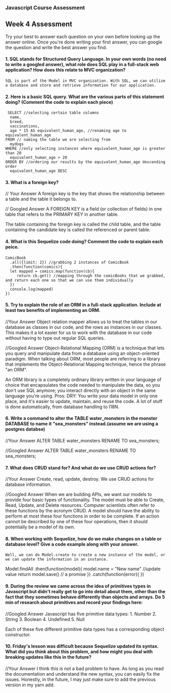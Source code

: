 ### Javascript Course Assessment

## Week 4 Assessment

Try your best to answer each question on your own before looking up the answer online. Once you're done writing your first answer, you can google the question and write the best answer you find.

#### 1. SQL stands for Structured Query Language. In your own words (no need to write a googled answer), what role does SQL play in a full-stack web application? How does this relate to MVC organization?
    SQL is part of the Model in MVC organization. With SQL, we can utilize a database and store and retrieve information for our application.


#### 2. Here is a basic SQL query. What are the various parts of this statement doing? (Comment the code to explain each piece)

     SELECT //selecting certain table columns
      name,
      breed,
      vaccinations,
      age * 15 AS equivalent_human_age, //renaming age to equivalent_human_age
    FROM // naming the table we are selecting from
      mydogs
    WHERE //only selecting instances where equivalent_human_age is greater than 20
      equivalent_human_age > 20
    ORDER BY //ordering our results by the equivalent_human_age descending order
      equivalent_human_age DESC



#### 3. What is a foreign key?

// Your Answer
    A foreign key is the key that shows the relationship between a table and the table it belongs to.

// Googled Answer
A FOREIGN KEY is a field (or collection of fields) in one table that refers to the PRIMARY KEY in another table.

The table containing the foreign key is called the child table, and the table containing the candidate key is called the referenced or parent table.

#### 4. What is this Sequelize code doing? Comment the code to explain each peice.

    ComicBook
      .all({limit: 2}) //grabbing 2 instances of ComicBook
      .then(function(comics){
      let mapped = comics.map(function(cb){
         return cb.get() //mapping through the comicBooks that we grabbed, and return each one so that we can use them individually
      })
      console.log(mapped)
    })

#### 5. Try to explain the role of an ORM in a full-stack application. Include at least two benefits of implementing an ORM.

//Your Answer
 Object relation mapper allows us to treat the tables in our database as classes in our code, and the rows as instances in our classes. This makes it a lot easier for us to work with the database in our code without having to type out regular SQL queries.

 //Googled Answer
 Object-Relational Mapping (ORM) is a technique that lets you query and manipulate data from a database using an object-oriented paradigm. When talking about ORM, most people are referring to a library that implements the Object-Relational Mapping technique, hence the phrase "an ORM".

 An ORM library is a completely ordinary library written in your language of choice that encapsulates the code needed to manipulate the data, so you don't use SQL anymore; you interact directly with an object in the same language you're using.
 Pros:
 DRY: You write your data model in only one place, and it's easier to update, maintain, and reuse the code.
 A lot of stuff is done automatically, from database handling to I18N.

#### 6. Write a command to alter the TABLE water_monsters in the monster DATABASE to name it "sea_monsters" instead.(assume we are using a postgres databse)

 //Your Answer
 ALTER TABLE water_monsters
  RENAME TO sea_monsters;

 //Googled Answer
 ALTER TABLE water_monsters
  RENAME TO sea_monsters;


#### 7. What does CRUD stand for? And what do we use CRUD actions for?

 //Your Answer
 Create, read, update, destroy. We use CRUD actions for database information.

 //Googled Answer
 When we are building APIs, we want our models to provide four basic types of functionality. The model must be able to Create, Read, Update, and Delete resources. Computer scientists often refer to these functions by the acronym CRUD. A model should have the ability to perform at most these four functions in order to be complete. If an action cannot be described by one of these four operations, then it should potentially be a model of its own.

#### 8. When working with Sequelize, how do we make changes on a table or database level? Give a code example along with your answer.
    Well, we can do Model.create to create a new instance of the model, or we can update the information in an instance.

 Model.findAll
  .then(function(model){
    model.name = "New name"  //update value
    return model.save() // a promise
  })
  .catch(function(error){
  })


#### 9. During the review we came across the idea of primitives types in Javascript but didn't really get to go into detail about them, other than the fact that they sometimes behave differently than objects and arrays. Do 5 min of research about primitives and record your findings here:

 //Googled Answer
 Javascript has five primitive data types:
    1. Number
    2. String
    3. Boolean
    4. Undefined
    5. Null

Each of these five different primitive data types has a corresponding object constructor.

#### 10. Friday's lesson was difficult because Sequelize updated its syntax. What did you think about this problem, and how might you deal with breaking updates like this in the future?

 //Your Answer
 I think this is not a bad problem to have. As long as you read the documentation and understand the new syntax, you can easily fix the issues. Honestly, in the future, I may just make sure to add the previous version in my yarn add. 
